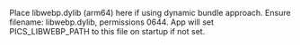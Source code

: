 Place libwebp.dylib (arm64) here if using dynamic bundle approach.
Ensure filename: libwebp.dylib, permissions 0644.
App will set PICS_LIBWEBP_PATH to this file on startup if not set.
